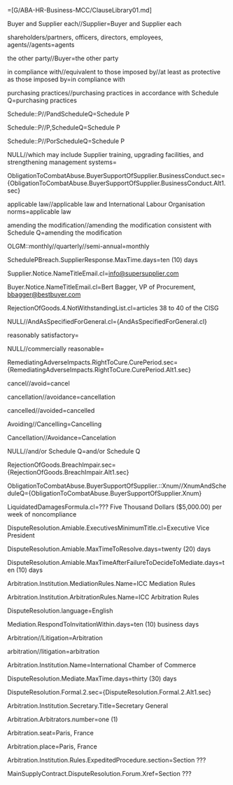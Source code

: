 =[G/ABA-HR-Business-MCC/ClauseLibrary01.md]

Buyer and Supplier each//Supplier=Buyer and Supplier each

shareholders/partners, officers, directors, employees, agents//agents=agents

the other party//Buyer=the other party

in compliance with//equivalent to those imposed by//at least as protective as those imposed by=in compliance with

purchasing practices//purchasing practices in accordance with Schedule Q=purchasing practices

Schedule::P//PandScheduleQ=Schedule P

Schedule::P//P,ScheduleQ=Schedule P

Schedule::P//PorScheduleQ=Schedule P

NULL//which may include Supplier training, upgrading facilities, and strengthening management systems=</a>

ObligationToCombatAbuse.BuyerSupportOfSupplier.BusinessConduct.sec={ObligationToCombatAbuse.BuyerSupportOfSupplier.BusinessConduct.Alt1.sec}

applicable law//applicable law and International Labour Organisation norms=applicable law

amending the modification//amending the modification consistent with Schedule Q=amending the modification

OLGM::monthly//quarterly//semi-annual=monthly

SchedulePBreach.SupplierResponse.MaxTime.days=ten (10) days

Supplier.Notice.NameTitleEmail.cl=info@supersupplier.com

Buyer.Notice.NameTitleEmail.cl=Bert Bagger, VP of Procurement, bbagger@bestbuyer.com

RejectionOfGoods.4.NotWithstandingList.cl=articles 38 to 40 of the CISG

NULL//AndAsSpecifiedForGeneral.cl={AndAsSpecifiedForGeneral.cl}

reasonably satisfactory=</i>

NULL//commercially reasonable=</i>

RemediatingAdverseImpacts.RightToCure.CurePeriod.sec={RemediatingAdverseImpacts.RightToCure.CurePeriod.Alt1.sec}

cancel//avoid=cancel

cancellation//avoidance=cancellation

cancelled//avoided=cancelled

Avoiding//Cancelling=Cancelling

Cancellation//Avoidance=Cancelation

NULL//and/or Schedule Q=and/or Schedule Q

RejectionOfGoods.BreachImpair.sec={RejectionOfGoods.BreachImpair.Alt1.sec}

ObligationToCombatAbuse.BuyerSupportOfSupplier.::Xnum//XnumAndScheduleQ={ObligationToCombatAbuse.BuyerSupportOfSupplier.Xnum}

LiquidatedDamagesFormula.cl=??? Five Thousand Dollars ($5,000.00) per week of noncompliance

DisputeResolution.Amiable.ExecutivesMinimumTitle.cl=Executive Vice President

DisputeResolution.Amiable.MaxTimeToResolve.days=twenty (20) days

DisputeResolution.Amiable.MaxTimeAfterFailureToDecideToMediate.days=ten (10) days

Arbitration.Institution.MediationRules.Name=ICC Mediation Rules

Arbitration.Institution.ArbitrationRules.Name=ICC Arbitration Rules

DisputeResolution.language=English

Mediation.RespondToInvitationWithin.days=ten (10) business days

Arbitration//Litigation=Arbitration

arbitration//litigation=arbitration

Arbitration.Institution.Name=International Chamber of Commerce

DisputeResolution.Mediate.MaxTime.days=thirty (30) days

DisputeResolution.Formal.2.sec={DisputeResolution.Formal.2.Alt1.sec}

Arbitration.Institution.Secretary.Title=Secretary General

Arbitration.Arbitrators.number=one (1)

Arbitration.seat=Paris, France

Arbitration.place=Paris, France

Arbitration.Institution.Rules.ExpeditedProcedure.section=Section ???

MainSupplyContract.DisputeResolution.Forum.Xref=Section ???
